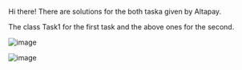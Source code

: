 Hi there!
There are solutions for the both taska given by Altapay.

The class Task1 for the first task and the above ones for the second.

![image](https://github.com/RuslonPy/altapay/assets/55586392/145c3a32-5278-45c7-81e3-f554d475dce5)

![image](https://github.com/RuslonPy/altapay/assets/55586392/3ed391e1-ba3c-4b6f-976c-512c79fe82d1)


